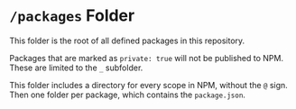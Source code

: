 # `/packages` Folder

This folder is the root of all defined packages in this repository.

Packages that are marked as `private: true` will not be published to NPM. These are limited to the
`_` subfolder.

This folder includes a directory for every scope in NPM, without the `@` sign. Then one folder 
per package, which contains the `package.json`.
